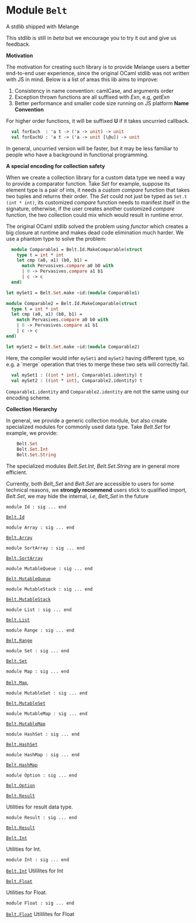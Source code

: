 
# Module `Belt`

A stdlib shipped with Melange

This stdlib is still in *beta* but we encourage you to try it out and give us feedback.

**Motivation**

The motivation for creating such library is to provide Melange users a better end-to-end user experience, since the original OCaml stdlib was not written with JS in mind. Below is a list of areas this lib aims to improve:

1. Consistency in name convention: camlCase, and arguments order
2. Exception thrown functions are all suffixed with *Exn*, e.g, *getExn*
3. Better performance and smaller code size running on JS platform
**Name Convention**

For higher order functions, it will be suffixed **U** if it takes uncurried callback.

```ocaml
  val forEach  : 'a t -> ('a -> unit) -> unit
  val forEachU : 'a t -> ('a -> unit [\@u]) -> unit
```
In general, uncurried version will be faster, but it may be less familiar to people who have a background in functional programming.

**A special encoding for collection safety**

When we create a collection library for a custom data type we need a way to provide a comparator function. Take *Set* for example, suppose its element type is a pair of ints, it needs a custom *compare* function that takes two tuples and returns their order. The *Set* could not just be typed as ` Set.t (int * int) `, its customized *compare* function needs to manifest itself in the signature, otherwise, if the user creates another customized *compare* function, the two collection could mix which would result in runtime error.

The original OCaml stdlib solved the problem using *functor* which creates a big closure at runtime and makes dead code elimination much harder. We use a phantom type to solve the problem:

```ocaml
  module Comparable1 = Belt.Id.MakeComparable(struct
    type t = int * int
    let cmp (a0, a1) (b0, b1) =
      match Pervasives.compare a0 b0 with
      | 0 -> Pervasives.compare a1 b1
      | c -> c
  end)

let mySet1 = Belt.Set.make ~id:(module Comparable1)

module Comparable2 = Belt.Id.MakeComparable(struct
  type t = int * int
  let cmp (a0, a1) (b0, b1) =
    match Pervasives.compare a0 b0 with
    | 0 -> Pervasives.compare a1 b1
    | c -> c
end)

let mySet2 = Belt.Set.make ~id:(module Comparable2)
```
Here, the compiler would infer `mySet1` and `mySet2` having different type, so e.g. a \`merge\` operation that tries to merge these two sets will correctly fail.

```ocaml
  val mySet1 : ((int * int), Comparable1.identity) t
  val mySet2 : ((int * int), Comparable2.identity) t
```
`Comparable1.identity` and `Comparable2.identity` are not the same using our encoding scheme.

**Collection Hierarchy**

In general, we provide a generic collection module, but also create specialized modules for commonly used data type. Take *Belt.Set* for example, we provide:

```ocaml
    Belt.Set
    Belt.Set.Int
    Belt.Set.String
```
The specialized modules *Belt.Set.Int*, *Belt.Set.String* are in general more efficient.

Currently, both *Belt\_Set* and *Belt.Set* are accessible to users for some technical reasons, we **strongly recommend** users stick to qualified import, *Belt.Set*, we may hide the internal, *i.e*, *Belt\_Set* in the future

```
module Id : sig ... end
```
[`Belt.Id`](./Belt-Id.md)

```
module Array : sig ... end
```
[`Belt.Array`](./Belt-Array.md)

```
module SortArray : sig ... end
```
[`Belt.SortArray`](./Belt-SortArray.md)

```
module MutableQueue : sig ... end
```
[`Belt.MutableQueue`](./Belt-MutableQueue.md)

```
module MutableStack : sig ... end
```
[`Belt.MutableStack`](./Belt-MutableStack.md)

```
module List : sig ... end
```
[`Belt.List`](./Belt-List.md)

```
module Range : sig ... end
```
[`Belt.Range`](./Belt-Range.md)

```
module Set : sig ... end
```
[`Belt.Set`](./Belt-Set.md)

```
module Map : sig ... end
```
[`Belt.Map`](./Belt-Map.md),

```
module MutableSet : sig ... end
```
[`Belt.MutableSet`](./Belt-MutableSet.md)

```
module MutableMap : sig ... end
```
[`Belt.MutableMap`](./Belt-MutableMap.md)

```
module HashSet : sig ... end
```
[`Belt.HashSet`](./Belt-HashSet.md)

```
module HashMap : sig ... end
```
[`Belt.HashMap`](./Belt-HashMap.md)

```
module Option : sig ... end
```
[`Belt.Option`](./Belt-Option.md)

[`Belt.Result`](./Belt-Result.md)

Utilities for result data type.

```
module Result : sig ... end
```
[`Belt.Result`](./Belt-Result.md)

[`Belt.Int`](./Belt-Int.md)

Utilities for Int.

```
module Int : sig ... end
```
[`Belt.Int`](./Belt-Int.md) Utililites for Int

[`Belt.Float`](./Belt-Float.md)

Utilities for Float.

```
module Float : sig ... end
```
[`Belt.Float`](./Belt-Float.md) Utililites for Float

